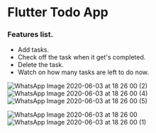 # Flutter Todo App

### Features list.
- Add tasks.
- Check off the task when it get's completed.
- Delete the task.
- Watch on how many tasks are left to do now.

![WhatsApp Image 2020-06-03 at 18 26 00 (2)](https://user-images.githubusercontent.com/48849171/83639984-22424780-a5c9-11ea-8197-21f617d62393.jpeg) 
![WhatsApp Image 2020-06-03 at 18 26 00 (4)](https://user-images.githubusercontent.com/48849171/83639989-240c0b00-a5c9-11ea-97c8-81b6d3077aa9.jpeg)
![WhatsApp Image 2020-06-03 at 18 26 00 (5)](https://user-images.githubusercontent.com/48849171/83639991-240c0b00-a5c9-11ea-822b-8bf124a9dc4e.jpeg)

![WhatsApp Image 2020-06-03 at 18 26 00](https://user-images.githubusercontent.com/48849171/83639994-24a4a180-a5c9-11ea-9ebd-007867f52cb3.jpeg)
![WhatsApp Image 2020-06-03 at 18 26 00 (1)](https://user-images.githubusercontent.com/48849171/83639997-253d3800-a5c9-11ea-9680-a4e049141f95.jpeg)





